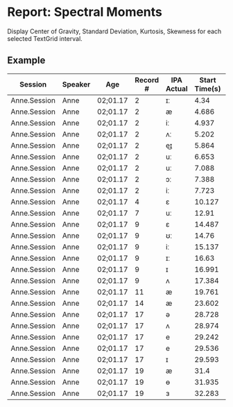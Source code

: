 # Report: Spectral Moments

Display Center of Gravity, Standard Deviation, Kurtosis, Skewness for each selected TextGrid interval.

## Example

| Session | Speaker | Age | Record # | IPA Actual | Start Time(s) | End Time(s) | Center of Gravity | Standard Deviation | Kurtosis | Skewness |
| --- | --- | --- | --- | --- | --- | --- | --- | --- | --- | --- |
| Anne.Session | Anne | 02;01.17 | 2 | ɪː | 4.34 | 4.583 | 6,426.133 | 3,724.252 | -0.677 | 0.789 |
| Anne.Session | Anne | 02;01.17 | 2 | æ | 4.686 | 4.844 | 6,655.038 | 4,173.061 | -1.172 | 0.556 |
| Anne.Session | Anne | 02;01.17 | 2 | iː | 4.937 | 5.106 | 8,627.853 | 3,991.902 | -1.526 | -0.027 |
| Anne.Session | Anne | 02;01.17 | 2 | ʌː | 5.202 | 5.664 | 6,570.421 | 3,927.165 | -0.914 | 0.66 |
| Anne.Session | Anne | 02;01.17 | 2 | e͜ɪ | 5.864 | 6.157 | 5,330.386 | 3,441.805 | 0.744 | 1.381 |
| Anne.Session | Anne | 02;01.17 | 2 | uː | 6.653 | 7.026 | 5,164.374 | 3,390.609 | 1.211 | 1.616 |
| Anne.Session | Anne | 02;01.17 | 2 | uː | 7.088 | 7.307 | 5,028.66 | 3,431.747 | 1.13 | 1.51 |
| Anne.Session | Anne | 02;01.17 | 2 | ɔː | 7.388 | 7.665 | 4,627.188 | 3,172.849 | 2.205 | 1.761 |
| Anne.Session | Anne | 02;01.17 | 2 | iː | 7.723 | 7.927 | 6,287.743 | 3,715.269 | -0.518 | 0.981 |
| Anne.Session | Anne | 02;01.17 | 4 | ɛ | 10.127 | 10.297 | 3,914.8 | 2,518.136 | 5.174 | 2.296 |
| Anne.Session | Anne | 02;01.17 | 7 | uː | 12.91 | 13.097 | 4,587.086 | 2,732.02 | 3.513 | 1.842 |
| Anne.Session | Anne | 02;01.17 | 9 | ɛ | 14.487 | 14.76 | 8,183.253 | 4,231.057 | -1.361 | -0.18 |
| Anne.Session | Anne | 02;01.17 | 9 | ʊː | 14.76 | 15.027 | 9,051.553 | 3,655.238 | -1.055 | -0.195 |
| Anne.Session | Anne | 02;01.17 | 9 | iː | 15.137 | 15.413 | 6,986.172 | 4,101.892 | -1.199 | 0.627 |
| Anne.Session | Anne | 02;01.17 | 9 | ɪː | 16.63 | 16.945 | 4,706.716 | 2,680.662 | 4.496 | 2.304 |
| Anne.Session | Anne | 02;01.17 | 9 | ɪ | 16.991 | 17.209 | 5,038.952 | 2,696.526 | 3.589 | 2.113 |
| Anne.Session | Anne | 02;01.17 | 9 | ʌ | 17.384 | 17.54 | 3,997.534 | 2,311.282 | 6.543 | 2.344 |
| Anne.Session | Anne | 02;01.17 | 11 | æ | 19.761 | 19.976 | 9,203.167 | 3,990.843 | -1.194 | -0.362 |
| Anne.Session | Anne | 02;01.17 | 14 | æ | 23.602 | 23.86 | 4,743.614 | 3,322.655 | 1.127 | 1.501 |
| Anne.Session | Anne | 02;01.17 | 17 | ə | 28.728 | 28.862 | 8,774.132 | 4,591.709 | -1.452 | -0.351 |
| Anne.Session | Anne | 02;01.17 | 17 | ʌ | 28.974 | 29.167 | 5,551.587 | 4,408.839 | -0.807 | 0.913 |
| Anne.Session | Anne | 02;01.17 | 17 | e | 29.242 | 29.402 | 6,865.394 | 4,248.568 | -1.325 | 0.515 |
| Anne.Session | Anne | 02;01.17 | 17 | e | 29.536 | 29.593 | 5,801.437 | 3,312.533 | -0.06 | 1.105 |
| Anne.Session | Anne | 02;01.17 | 17 | ɪ | 29.593 | 29.81 | 5,667.334 | 3,688.539 | -0.023 | 1.186 |
| Anne.Session | Anne | 02;01.17 | 19 | æ | 31.4 | 31.506 | 7,551.871 | 4,308.768 | -1.474 | 0.219 |
| Anne.Session | Anne | 02;01.17 | 19 | ɵ | 31.935 | 32.067 | 8,346.506 | 4,189.694 | -1.432 | -0.062 |
| Anne.Session | Anne | 02;01.17 | 19 | ɜ | 32.283 | 32.449 | 7,689.832 | 4,135.812 | -1.42 | 0.253 |